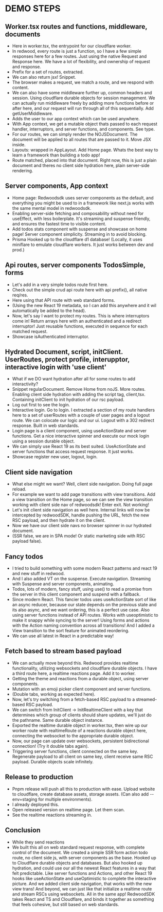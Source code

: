 # DEMO STEPS

## Worker.tsx routes and functions, middleware, documents

- Here in worker.tsx, the entrypoint for our cloudflare worker.
- In redwood, every route is just a function, so I have a few simple responses here for a few routes. Just using the native Request and Response here. We have a lot of flexibility, and ownership of request and response.
- Prefix for a set of routes, extracted.
- We can also return jsx! Snippet.
- The browser makes a request, we match a route, and we respond with content.
- We can also have some middleware further up, common headers and session. Using cloudflare durable objects for session management. We can actually run middleware freely by adding more functions before or after here, and our request will run through all of this sequentially. Add getUserMiddleware.
- Adds the user to our app context which can be used anywhere.
- With App context, we get a mutable object thats passed to each request handler, interruptors, and server functions, and components. See type.
- For our routes, we can simply render the NOJSDocument. The document will be applied to all routes that are passed to it. Move JSX inside.
- Layouts: wrapped in AppLayout. Add Home page. Whats the best way to learn a framework than building a todo app!
- Route matched, placed into that document. Right now, this is just a plain document and theres no client side hydration here, plain server-side rendering.

## Server components, App context

- Home page: Redwoodsdk uses server components as the default, and everything you might be used to in a framework like next.js works with the same mental model in redwoodsdk.
- Enabling server-side fetching and composability without need for useEffect, with less boilerplate. It's streaming and suspense friendly, and ensures the fastest time to visible content.
- Add todos stats component with suspense and showcase on home page! Server component simplicity. Streaming in to avoid blocking.
- Prisma Hooked up to the cloudflare d1 database! (Locally, it uses miniflare to emulate cloudflare workers. It just works between dev and prod.)

## Api routes, server components TodosSimple, forms

- Let's add in a very simple todos route first here.
- Check out the simple crud api route here with api prefix(), all native req/res.
- Here using that API route with web standard forms.
- (Using the new React 19 metadata, so I can add this anywhere and it wil automatically be added to the head).
- Now, let's say I want to protect my routes. This is where interruptors come in! Return arrays here with an authenticated and a redirect interruptor! Just reusable functions, executed in sequence for each matched request.
- Showcase isAuthenticated interruptor.

## Hydrated Document, script, initClient. UserRoutes, protect profile, interupptor, interactive login with 'use client'

- What if we DO want hydration after all for some routes to add interactivity?
- Snippet regularDocument. Remove Home from noJS. More routes. Enabling client side hydration with adding the script tag, client,tsx. Containing initClient to init hydration of our rsc payload.
- Log out first to see the login.
- Interactive login. Go to login. I extracted a section of my route handlers here to a set of userRoutes with a couple of user pages and a logout route. We can colocate our logic and our ui. Logout with a 302 redirect response. Built in web standards.
- Login page is a client component, using useActionState and server functions. Get a nice interactive spinner and execute our mock login using a session durable object.
- We can simply use React 19 as its best suited. UseActionState and server functions that access request response. It just works.
- Showcase register new user, logout, login.

## Client side navigation

- What else might we want? Well, client side navigation. Doing full page reload.
- For example we want to add page transitions with view transitions. Add a view transition on the Home page, so we can see the view transition working with client side nav of redwoodsdk! Enter exit. Not working!
- Let's init client side navigation as well here. Internal links will now be intercepted by redwoodSDK, handle pushing the URL, fetch the new RSC payload, and then hydrate it on the client.
- Now we have our client side navs no browser spinner in our hydrated document.
- (SSR false, we are in SPA mode! Or static marketing side with RSC payload false).

## Fancy todos

- I tried to build something with some modern React patterns and react 19 and new stuff in redwood.
- And I also added VT on the suspense. Execute navigation. Streaming with Suspense and server components, animating.
- Todos, lots of modern, fancy stuff, using use() to read a promise from the server in this client component and suspend with a fallback.
- Since modern React. This fancier todos uses useActionState sort of like an async reducer, because our state depends on the previous state and its also async, and we want ordering, this is a perfect use case. Also using server functions instead of API routes. Works with useoptimistic to make it snappy while syncing to the server! Using forms and actions with the Action naming convention across all transitions! And I added a View transition to the sort feature for animated reordering.
- We can use all latest in React in a predictable way!

## Fetch based to stream based payload

- We can actually move beyond this. Redwood provides realtime functionality, utilizing websockets and cloudflare durable objects. I have a third route here, a realtime reactions page. Add it to worker.
- Getting the theme and reactions from a durable object, using server components.
- Mutation with an emoji picker client component and server functions.
- (Double tabs, working as expected here).
- Now, let's try switching from a fetch-based RSC payload to a streamed-based RSC payload.
- We can switch from InitClient -> InitRealtimeClient with a key that determines which group of clients should share updates, we'll just do the pathname. Same durable object instance.
- Exported the realtime durable object in worker.tsx, then wire up our worker route with realtimeRoute of a reactions durable object here, connecting the websocket to the appropriate durable object.
- Now, our page can update over websockets, persistent bidirectional connection! (Try it double tabs again).
- Triggering server functions, client connected on the same key. Regenerate payload to all client on same key, client receive same RSC payload. Durable objects scale infinitely.

## Release to production

- Pnpm release will push all this to production with ease. Upload website to cloudflare, create database assets, storage assets. (Can also add --env=staging for multiple environments).
- I already deployed this.
- Open released version on realtime page. Let them scan.
- See the realtime reactions streaming in.

## Conclusion

- While they send reactions
- We built this all on web standard request response, with complete control of the document. We created a simple SSR form action todo route, no client side js, with server components as the base. Hooked up to Cloudflare durable objects and databases. But also hooked up hydration, and could use our all the newest React features in a way that felt predictable. Like server functions and Actions, and other React 19 hooks like useActionState and useOptimistic to complete the interactive picture. And we added client side navigation, that works with the new view trans! And beyond, we can just like that initialize a realtime route and stream RSCs using websockets. All in the same app! RedwoodSDK takes React and TS and Cloudflare, and binds it together as something that feels cohesive, but still based on web standards.
